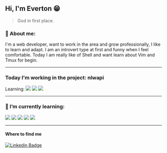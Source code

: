 ## Hi, I'm Everton :grin:
> God in first place.

### :raising_hand: About me:
I'm a web developer, want to work in the area and grow professionally, I like to learn and adapt. I am an introvert type at first and funny when I feel comfortable. Today I am really like of Shell and want learn about Vim and Tmux for begin.

___
### Today I'm working in the project: **nlwapi**

Learning: 
![](https://img.shields.io/badge/Code-Node.JS-blue?style=flat-square&logo=node.js&logoColor=white&labelColor=black)
![](https://img.shields.io/badge/Code-Typescript-blue?style=flat-square&logo=typescript&logoColor=white&labelColor=black)
![](https://img.shields.io/badge/Tools-TypeORM-orange?style=flat-square&logo=typeorm&logoColor=white&labelColor=black)
___

### :green_book: I’m currently learning:
![](https://img.shields.io/badge/Code-HTML5-blue?style=flat-square&logo=html5&logoColor=white&labelColor=black)
![](https://img.shields.io/badge/Code-CSS3-blue?style=flat-square&logo=css3&logoColor=white&labelColor=black)
![](https://img.shields.io/badge/Code-Javascript-blue?style=flat-square&logo=javascript&logoColor=white&labelColor=black)
![](https://img.shields.io/badge/Tools-Git-orange?style=flat-square&logo=git&logoColor=white&labelColor=black)
![](https://img.shields.io/badge/Tools-Vim-orange?style=flat-square&logo=vim&logoColor=white&labelColor=black)

___
#### Where to find me
[![Linkedin Badge](https://img.shields.io/badge/-EvertonLopes-blue?style=flat-square&logo=Linkedin&logoColor=white&link=https://www.linkedin.com/in/everton-lopes-costa)](https://www.linkedin.com/in/everton-lopes-costa)
